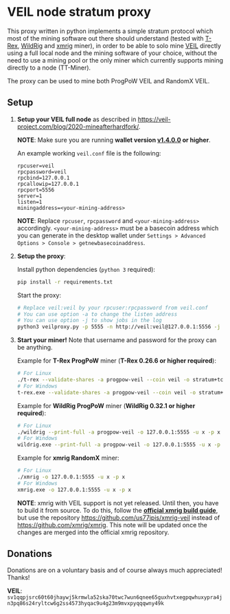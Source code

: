 # VEIL node stratum proxy

This proxy written in python implements a simple stratum protocol which most of the mining software out there should understand (tested with [T-Rex](https://trex-miner.com/), [WildRig](https://github.com/andru-kun/wildrig-multi) and [xmrig](https://xmrig.com/) miner), in order to be able to solo mine [VEIL](https://veil-project.com/) directly using a full local node and the mining software of your choice, without the need to use a mining pool or the only miner which currently supports mining directly to a node (TT-Miner).

The proxy can be used to mine both ProgPoW VEIL and RandomX VEIL.

## Setup

1. **Setup your VEIL full node** as described in https://veil-project.com/blog/2020-mineafterhardfork/.

   **NOTE**: Make sure you are running **wallet version [v1.4.0.0](https://github.com/Veil-Project/veil/releases) or higher**.

   An example working `veil.conf` file is the following:
   ```
   rpcuser=veil
   rpcpassword=veil
   rpcbind=127.0.0.1
   rpcallowip=127.0.0.1
   rpcport=5556
   server=1
   listen=1
   miningaddress=<your-mining-address>
   ```
   **NOTE**: Replace `rpcuser`, `rpcpassword` and `<your-mining-address>` accordingly.
   `<your-mining-address>` must be a basecoin address which you can generate in the desktop wallet under `Settings > Advanced Options > Console > getnewbasecoinaddress`.

2. **Setup the proxy**:

   Install python dependencies (`python 3` required):
   ```bash
   pip install -r requirements.txt
   ```
   Start the proxy:
   ```bash
   # Replace veil:veil by your rpcuser:rpcpassword from veil.conf
   # You can use option -a to change the listen address
   # You can use option -j to show jobs in the log
   python3 veilproxy.py -p 5555 -n http://veil:veil@127.0.0.1:5556 -j
   ```

3. **Start your miner!** Note that username and password for the proxy can be anything.

   Example for **T-Rex ProgPoW** miner (**T-Rex 0.26.6 or higher required**):
   ```bash
   # For Linux
   ./t-rex --validate-shares -a progpow-veil --coin veil -o stratum+tcp://127.0.0.1:5555 -u x -p x
   # For Windows
   t-rex.exe --validate-shares -a progpow-veil --coin veil -o stratum+tcp://127.0.0.1:5555 -u x -p x
   ```

   Example for **WildRig ProgPoW** miner (**WildRig 0.32.1 or higher required**):
   ```bash
   # For Linux
   ./wildrig --print-full -a progpow-veil -o 127.0.0.1:5555 -u x -p x
   # For Windows
   wildrig.exe --print-full -a progpow-veil -o 127.0.0.1:5555 -u x -p x
   ```

   Example for **xmrig RandomX** miner:
   ```bash
   # For Linux
   ./xmrig -o 127.0.0.1:5555 -u x -p x
   # For Windows
   xmrig.exe -o 127.0.0.1:5555 -u x -p x
   ```
   **NOTE**: xmrig with VEIL support is not yet released. Until then, you have to build it from source. To do this, follow the [**official xmrig build guide**](https://xmrig.com/docs/miner/build), but use the repository https://github.com/us77ipis/xmrig-veil instead of https://github.com/xmrig/xmrig. This note will be updated once the changes are merged into the official xmrig repository.


## Donations

Donations are on a voluntary basis and of course always much appreciated! Thanks!

**VEIL**: `sv1qqpjsrc60t60jhaywj5krmwla52ska70twc7wun6qnee65guxhvtxegpqwhuxypra4jn3pq86s24ryltcw6g2ss4573hyqac9u4g23m9mvxpyqqqwny49k`
